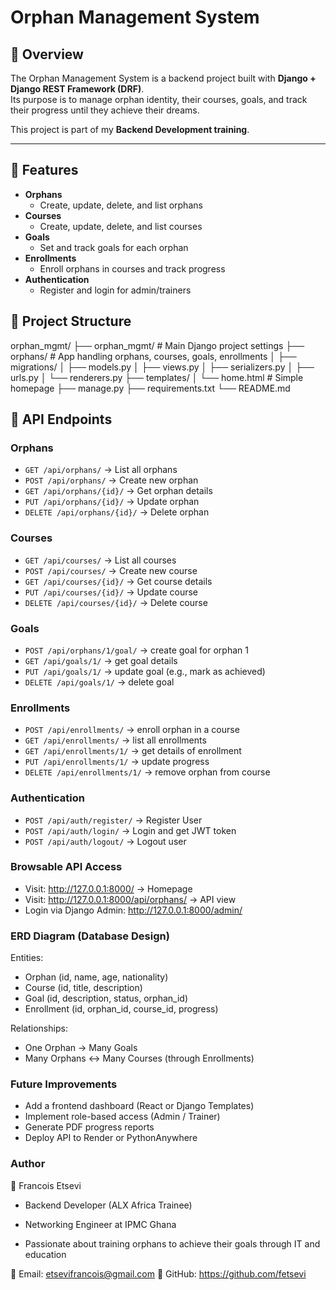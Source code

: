 # Orphan Management System

## 📌 Overview
The Orphan Management System is a backend project built with **Django + Django REST Framework (DRF)**.  
Its purpose is to manage orphan identity, their courses, goals, and track their progress until they achieve their dreams.  

This project is part of my **Backend Development training**.

---

## 🚀 Features
- **Orphans**
  - Create, update, delete, and list orphans
- **Courses**
  - Create, update, delete, and list courses
- **Goals** 
  - Set and track goals for each orphan
- **Enrollments** 
  - Enroll orphans in courses and track progress
- **Authentication** 
  - Register and login for admin/trainers

## 📂 Project Structure

orphan_mgmt/
├── orphan_mgmt/              # Main Django project settings
├── orphans/                  # App handling orphans, courses, goals, enrollments
│   ├── migrations/
│   ├── models.py
│   ├── views.py
│   ├── serializers.py
│   ├── urls.py
│   └── renderers.py
├── templates/
│   └── home.html             # Simple homepage
├── manage.py
├── requirements.txt
└── README.md

## 🔑 API Endpoints

### Orphans
- `GET /api/orphans/` → List all orphans  
- `POST /api/orphans/` → Create new orphan  
- `GET /api/orphans/{id}/` → Get orphan details  
- `PUT /api/orphans/{id}/` → Update orphan  
- `DELETE /api/orphans/{id}/` → Delete orphan  

### Courses
- `GET /api/courses/` → List all courses  
- `POST /api/courses/` → Create new course  
- `GET /api/courses/{id}/` → Get course details  
- `PUT /api/courses/{id}/` → Update course  
- `DELETE /api/courses/{id}/` → Delete course  

### Goals

- `POST /api/orphans/1/goal/` → create goal for orphan 1
- `GET /api/goals/1/` → get goal details
- `PUT /api/goals/1/` → update goal (e.g., mark as achieved)
- `DELETE /api/goals/1/` → delete goal

### Enrollments

- `POST /api/enrollments/` → enroll orphan in a course
- `GET /api/enrollments/` → list all enrollments
- `GET /api/enrollments/1/` → get details of enrollment
- `PUT /api/enrollments/1/` → update progress
- `DELETE /api/enrollments/1/` → remove orphan from course

### Authentication

- `POST /api/auth/register/` → Register User
- `POST /api/auth/login/` → Login and get JWT token
- `POST /api/auth/logout/` → Logout user

### Browsable API Access

- Visit: http://127.0.0.1:8000/ → Homepage
- Visit: http://127.0.0.1:8000/api/orphans/ → API view
- Login via Django Admin: http://127.0.0.1:8000/admin/

### ERD Diagram (Database Design)

Entities:

- Orphan (id, name, age, nationality)
- Course (id, title, description)
- Goal (id, description, status, orphan_id)
- Enrollment (id, orphan_id, course_id, progress)

Relationships:

- One Orphan → Many Goals
- Many Orphans ↔ Many Courses (through Enrollments)

### Future Improvements

- Add a frontend dashboard (React or Django Templates)
- Implement role-based access (Admin / Trainer)
- Generate PDF progress reports
- Deploy API to Render or PythonAnywhere

### Author

👤 Francois Etsevi

- Backend Developer (ALX Africa Trainee)

- Networking Engineer at IPMC Ghana

- Passionate about training orphans to achieve their goals through IT and education

📧 Email: etsevifrancois@gmail.com
🔗 GitHub: https://github.com/fetsevi